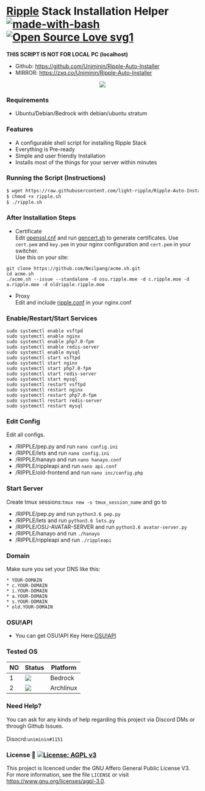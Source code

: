 # <a href=https://ripple.moe>Ripple</a> Stack Installation Helper [![made-with-bash](https://img.shields.io/badge/Made%20with-Bash-1f425f.svg)](https://www.gnu.org/software/bash/)  [![Open Source Love svg1](https://badges.frapsoft.com/os/v1/open-source.svg?v=103)](https://github.com/Uniminin/) 


<b>**THIS SCRIPT IS NOT FOR LOCAL PC (localhost)**</b><br>
* Github: https://github.com/Uniminin/Ripple-Auto-Installer
* MIRROR: https://zxq.co/Uniminin/Ripple-Auto-Installer

<p align="center">
  <img src="https://github.com/Uniminin/Ripple-Auto-Installer/blob/master/X/ripple.svg"/>
</p>

### Requirements
* Ubuntu/Debian/Bedrock with debian/ubuntu stratum

### Features
* A configurable shell script for installing Ripple Stack
* Everything is Pre-ready 
* Simple and user friendly Installation
* Installs most of the things for your server within minutes

### Running the Script (Instructions)
```bash
$ wget https://raw.githubusercontent.com/light-ripple/Ripple-Auto-Installer/master/Main/ripple.sh
$ chmod +x ripple.sh 
$ ./ripple.sh
```
### After Installation Steps
* Certificate  
Edit <a href=https://github.com/Uniminin/Ripple-Auto-Installer/blob/master/Main/openssl.cnf>openssl.cnf</a> and run <a href=https://github.com/Uniminin/Ripple-Auto-Installer/blob/master/Main/gencert.sh>gencert.sh</a> to generate certificates. Use `cert.pem` and `key.pem` in your nginx configuration and `cert.pem` in your switcher.  
Use this on your site:
```
git clone https://github.com/Neilpang/acme.sh.git
cd acme.sh
./acme.sh --issue --standalone -d osu.ripple.moe -d c.ripple.moe -d a.ripple.moe -d oldripple.ripple.moe
```  
* Proxy  
Edit and include <a href=https://github.com/Uniminin/Ripple-Auto-Installer/blob/master/Main/ripple.conf>ripple.conf</a> in your nginx.conf

### Enable/Restart/Start Services
```
sudo systemctl enable vsftpd
sudo systemctl enable nginx
sudo systemctl enable php7.0-fpm
sudo systemctl enable redis-server
sudo systemctl enable mysql
sudo systemctl start vsftpd
sudo systemctl start nginx
sudo systemctl start php7.0-fpm
sudo systemctl start redis-server
sudo systemctl start mysql
sudo systemctl restart vsftpd
sudo systemctl restart nginx
sudo systemctl restart php7.0-fpm
sudo systemctl restart redis-server
sudo systemctl restart mysql
```
### Edit Config
Edit all configs.
* /RIPPLE/pep.py and run `nano config.ini`
* /RIPPLE/lets and run `nano config.ini`
* /RIPPLE/hanayo and run `nano hanayo.conf`
* /RIPPLE/rippleapi and run `nano api.conf`
* /RIPPLE/old-frontend and run `nano inc/config.php`

### Start Server
Create tmux sessions:`tmux new -s tmux_session_name` and go to
* /RIPPLE/pep.py and run `python3.6 pep.py`
* /RIPPLE/lets and run `python3.6 lets.py`
* /RIPPLE/OSU-AVATAR-SERVER and run `python3.6 avatar-server.py`
* /RIPPLE/hanayo and run `./hanayo`
* /RIPPLE/rippleapi and run `./rippleapi`

### Domain
Make sure you set your DNS like this:
```
* YOUR-DOMAIN
* c.YOUR-DOMAIN
* i.YOUR-DOMAIN
* a.YOUR-DOMAIN
* s.YOUR-DOMAIN
* old.YOUR-DOMAIN
```

### OSU!API
* You can get OSU!API Key Here:<a href=https://old.ppy.sh/p/api>OSU!API</a>

### Tested OS

| NO | Status| Platform|
|----|-------|---------|
|1|[![](https://github.com/Uniminin/Ripple-Auto-Installer/blob/master/X/pass.svg)](https://github.com/uniminin)| Bedrock
|2|[![](https://github.com/Uniminin/Ripple-Auto-Installer/blob/master/X/fail.svg)](https://github.com/uniminin)| Archlinux

### Need Help?
You can ask for any kinds of help regarding this project via Discord DMs or through Github Issues.<br>
<br>
Disocrd:`uniminin#1151`


### License :scroll: [![License: AGPL v3](https://img.shields.io/badge/License-AGPL%20v3-blue.svg)](https://www.gnu.org/licenses/agpl-3.0)
This project is licenced under the GNU Affero General Public License V3. For more information, see the file `LICENSE` or visit https://www.gnu.org/licenses/agpl-3.0.
